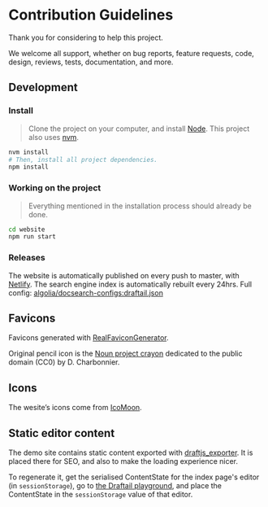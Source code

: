 # Contribution Guidelines

Thank you for considering to help this project.

We welcome all support, whether on bug reports, feature requests, code, design, reviews, tests, documentation, and more.

## Development

### Install

> Clone the project on your computer, and install [Node](https://nodejs.org). This project also uses [nvm](https://github.com/creationix/nvm).

```sh
nvm install
# Then, install all project dependencies.
npm install
```

### Working on the project

> Everything mentioned in the installation process should already be done.

```sh
cd website
npm run start
```

### Releases

The website is automatically published on every push to master, with [Netlify](https://www.netlify.com). The search engine index is automatically rebuilt every 24hrs. Full config: [algolia/docsearch-configs:draftail.json](https://github.com/algolia/docsearch-configs/blob/master/configs/draftail.json)

## Favicons

Favicons generated with [RealFaviconGenerator](https://realfavicongenerator.net/).

Original pencil icon is the [Noun project crayon](https://commons.wikimedia.org/wiki/File:Noun_project_-_crayon.svg) dedicated to the public domain (CC0) by D. Charbonnier.

## Icons

The wesite’s icons come from [IcoMoon](https://icomoon.io/).

## Static editor content

The demo site contains static content exported with [draftjs_exporter](https://github.com/springload/draftjs_exporter). It is placed there for SEO, and also to make the loading experience nicer.

To regenerate it, get the serialised ContentState for the index page's editor (in `sessionStorage`), go to [the Draftail playground](http://playground.draftail.org/), and place the ContentState in the `sessionStorage` value of that editor.
